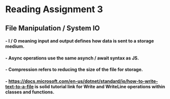# Reading Assignment 3
## File Manipulation / System IO
#### - I / O meaning input and output defines how data is sent to a storage medium.

#### - Async operations use the same asynch / await syntax as JS.

#### - Compression refers to reducing the size of the file for storage.

#### - https://docs.microsoft.com/en-us/dotnet/standard/io/how-to-write-text-to-a-file is solid tutorial link for Write and WriteLine operations within classes and functions.